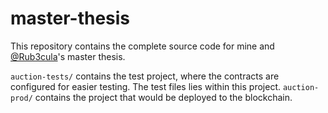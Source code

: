 # master-thesis
This repository contains the complete source code for mine and [@Rub3cula](https://github.com/Rub3cula?fbclid=IwAR2X-dr55cXmKJHPTN3x3oWf4QlIUqPQGOX86zbEcNSQtRr2XMDBYuEGxVA)'s master thesis.

`auction-tests/` contains the test project, where the contracts are configured for easier testing. The test files lies within this project.
`auction-prod/` contains the project that would be deployed to the blockchain.
